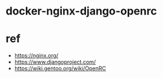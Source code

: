 # docker-nginx-django-openrc

# ref
* <https://nginx.org/>
* <https://www.djangoproject.com/>
* <https://wiki.gentoo.org/wiki/OpenRC>